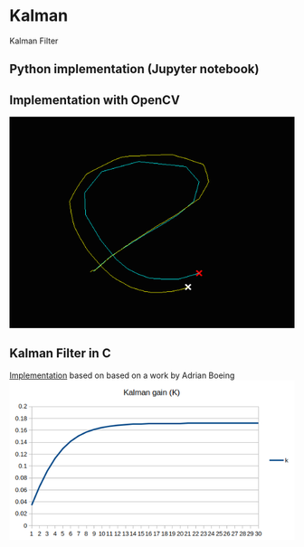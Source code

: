 # Kalman
Kalman Filter

## Python implementation (Jupyter notebook)
## Implementation with OpenCV
<img src='02_KFTest_VisualStudio%2BOpenCV/VS2010/Screenshots/Screenshot%202.png'/>

## Kalman Filter in C
<a href='https://github.com/dalek7/Kalman/tree/master/04_Kalman_in_c/01_SimpleKalman'>Implementation</a> based on based on a work by Adrian Boeing <br/>
<img src='04_Kalman_in_c/01_SimpleKalman/out_example1/out1k.png'>
  
